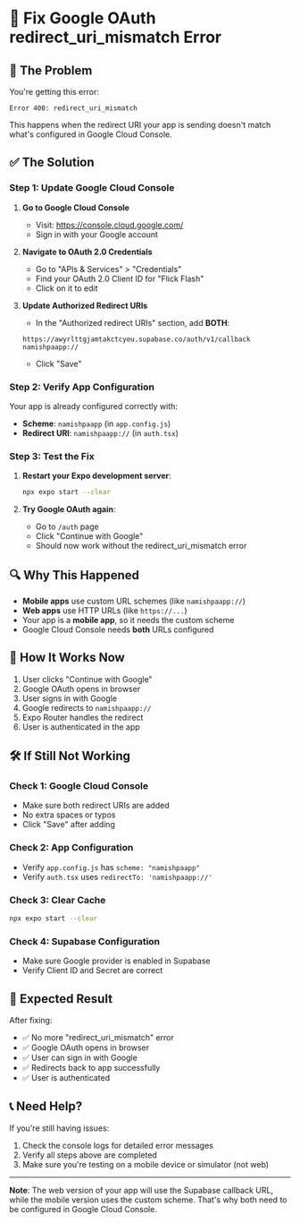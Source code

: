# 🔧 Fix Google OAuth redirect_uri_mismatch Error

## 🚨 **The Problem**
You're getting this error:
```
Error 400: redirect_uri_mismatch
```

This happens when the redirect URI your app is sending doesn't match what's configured in Google Cloud Console.

## ✅ **The Solution**

### **Step 1: Update Google Cloud Console**

1. **Go to Google Cloud Console**
   - Visit: https://console.cloud.google.com/
   - Sign in with your Google account

2. **Navigate to OAuth 2.0 Credentials**
   - Go to "APIs & Services" > "Credentials"
   - Find your OAuth 2.0 Client ID for "Flick Flash"
   - Click on it to edit

3. **Update Authorized Redirect URIs**
   - In the "Authorized redirect URIs" section, add **BOTH**:
   ```
   https://awyrlttgjamtakctcyeu.supabase.co/auth/v1/callback
   namishpaapp://
   ```
   - Click "Save"

### **Step 2: Verify App Configuration**

Your app is already configured correctly with:
- **Scheme**: `namishpaapp` (in `app.config.js`)
- **Redirect URI**: `namishpaapp://` (in `auth.tsx`)

### **Step 3: Test the Fix**

1. **Restart your Expo development server**:
   ```bash
   npx expo start --clear
   ```

2. **Try Google OAuth again**:
   - Go to `/auth` page
   - Click "Continue with Google"
   - Should now work without the redirect_uri_mismatch error

## 🔍 **Why This Happened**

- **Mobile apps** use custom URL schemes (like `namishpaapp://`)
- **Web apps** use HTTP URLs (like `https://...`)
- Your app is a **mobile app**, so it needs the custom scheme
- Google Cloud Console needs **both** URLs configured

## 📱 **How It Works Now**

1. User clicks "Continue with Google"
2. Google OAuth opens in browser
3. User signs in with Google
4. Google redirects to `namishpaapp://`
5. Expo Router handles the redirect
6. User is authenticated in the app

## 🛠️ **If Still Not Working**

### **Check 1: Google Cloud Console**
- Make sure both redirect URIs are added
- No extra spaces or typos
- Click "Save" after adding

### **Check 2: App Configuration**
- Verify `app.config.js` has `scheme: "namishpaapp"`
- Verify `auth.tsx` uses `redirectTo: 'namishpaapp://'`

### **Check 3: Clear Cache**
```bash
npx expo start --clear
```

### **Check 4: Supabase Configuration**
- Make sure Google provider is enabled in Supabase
- Verify Client ID and Secret are correct

## 🎯 **Expected Result**

After fixing:
- ✅ No more "redirect_uri_mismatch" error
- ✅ Google OAuth opens in browser
- ✅ User can sign in with Google
- ✅ Redirects back to app successfully
- ✅ User is authenticated

## 📞 **Need Help?**

If you're still having issues:
1. Check the console logs for detailed error messages
2. Verify all steps above are completed
3. Make sure you're testing on a mobile device or simulator (not web)

---

**Note**: The web version of your app will use the Supabase callback URL, while the mobile version uses the custom scheme. That's why both need to be configured in Google Cloud Console. 
